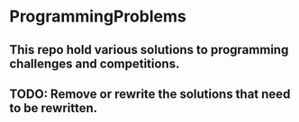 # ProgrammingProblems

## This repo hold various solutions to programming challenges and competitions. 


## TODO: Remove or rewrite the solutions that need to be rewritten. 
